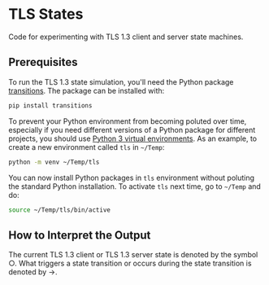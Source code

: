 # TLS States
Code for experimenting with TLS 1.3 client and server state machines.

## Prerequisites
To run the TLS 1.3 state simulation, you'll need the Python package [transitions](https://github.com/pytransitions/transitions). The package can be installed with:
```bash
pip install transitions
```

To prevent your Python environment from becoming poluted over time, especially if you need different versions of a Python package for different projects, you should use [Python 3 virtual environments](https://docs.python.org/3/library/venv.html). As an example, to create a new environment called `tls` in `~/Temp`:
```bash
python -m venv ~/Temp/tls
``` 

You can now install Python packages in `tls` environment without poluting the standard Python installation. To activate `tls` next time, go to `~/Temp` and do:
```bash
source ~/Temp/tls/bin/active
```

## How to Interpret the Output
The current TLS 1.3 client or TLS 1.3 server state is denoted by the symbol &#x25CB;. What triggers a state transition or occurs during the state transition is denoted by &#x2192;.  

